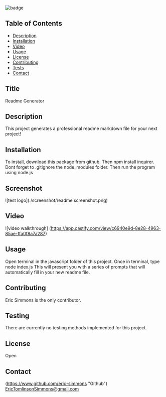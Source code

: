 
![badge](https://img.shields.io/badge/license-Open-brightgreen)<br />

## Table of Contents
- [Description](#description)
- [Installation](#installation)
- [Video](#video)
- [Usage](#usage)
- [License](#license)
- [Contributing](#contributing)
- [Tests](#testing)
- [Contact](#contact)

## Title
Readme Generator
## Description
This project generates a professional readme markdown file for your next project! 
## Installation
To install, download this package from github. Then npm install inquirer. Dont forget to .gitignore the node_modules folder. Then run the program using node.js
## Screenshot
![test logo](./screenshot/readme screenshot.png)
## Video
![video walkthrough] (https://app.castify.com/view/c6940e9d-8e28-4963-85ae-ffa0f8a7a287)
## Usage
Open terminal in the javascript folder of this project. Once in terminal, type node index.js This will present you with a series of prompts that will automatically fill in your new readme file. 
## Contributing
Eric Simmons is the only contributor. 
## Testing
There are currently no testing methods implemented for this project. 
## License
Open
## Contact
(https://www.github.com/eric-simmons "Github")
EricTomlinsonSimmons@gmail.com
